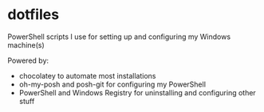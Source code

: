 # dotfiles
PowerShell scripts I use for setting up and configuring my Windows machine(s)

Powered by:
- chocolatey to automate most installations
- oh-my-posh and posh-git for configuring my PowerShell
- PowerShell and Windows Registry for uninstalling and configuring other stuff
